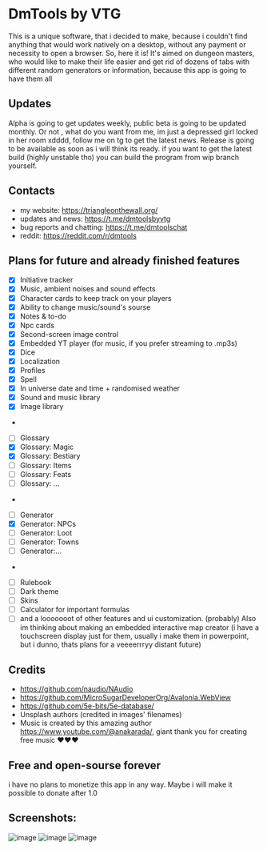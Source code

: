 # DmTools by VTG
This is a unique software, that i decided to make, because i couldn't find anything that would work natively on a desktop,
without any payment or necessity to open a browser. So, here it is! It's aimed on dungeon masters, who would like to make 
their life easier and get rid of dozens of tabs with different random generators or information, because this app is going
to have them all
## Updates
Alpha is going to get updates weekly, public beta is going to be updated monthly. Or not , what do you want from me, im just a depressed girl locked in her room xdddd, follow me on tg to get the latest news. Release is going to be available as soon as i will think its ready. if you want to get the latest build (highly unstable tho) you can build the program from wip branch yourself.
## Contacts
* my website: https://triangleonthewall.org/
* updates and news:
https://t.me/dmtoolsbyvtg
* bug reports and chatting:
https://t.me/dmtoolschat
* reddit:
https://reddit.com/r/dmtools
## Plans for future and already finished features
- [x] Initiative tracker
- [x] Music, ambient noises and sound effects
- [x] Character cards to keep track on your players
- [x] Ability to change music/sound's sourse
- [x] Notes & to-do
- [x] Npc cards
- [x] Second-screen image control
- [x] Embedded YT player (for music, if you prefer streaming to .mp3s)
- [x] Dice
- [x] Localization
- [x] Profiles
- [x] Spell 
- [x] In universe date and time + randomised weather 
- [x] Sound and music library
- [x] Image library
-
- [ ] Glossary
- [x] Glossary: Magic
- [x] Glossary: Bestiary
- [ ] Glossary: Items
- [ ] Glossary: Feats
- [ ] Glossary: ...
-
- [ ] Generator
- [x] Generator: NPCs
- [ ] Generator: Loot
- [ ] Generator: Towns
- [ ] Generator:...
-
- [ ] Rulebook
- [ ] Dark theme
- [ ] Skins
- [ ] Calculator for important formulas
- [ ] and a looooooot of other features and ui customization. (probably)
Also im thinking about making an embedded interactive map creator (i have a touchscreen display just for them, usually i make 
them in powerpoint, but i dunno, thats plans for a veeeerrryy distant future)

## Credits
- https://github.com/naudio/NAudio
- https://github.com/MicroSugarDeveloperOrg/Avalonia.WebView
- https://github.com/5e-bits/5e-database/
- Unsplash authors (credited in images' filenames)
- Music is created by this amazing author https://www.youtube.com/@anakarada/, giant thank you for creating free music ❤️❤️❤️

## Free and open-sourse forever
i have no plans to monetize this app in any way. Maybe i will make it possible to donate after 1.0
## Screenshots:
![image](https://github.com/thegoosewiththebowtie/dmtools/assets/153792474/5ec3c7dd-8a95-4bee-87a8-160d31342357)
![image](https://github.com/thegoosewiththebowtie/dmtools/assets/153792474/eb675e9d-a728-4935-bc40-443eaf03cd93)
![image](https://github.com/thegoosewiththebowtie/dmtools/assets/153792474/565f059b-4278-42b6-9c4d-e46891c694b0)




